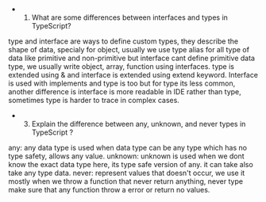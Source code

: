 
* 1. What are some differences between interfaces and types in TypeScript?

type and interface are ways to define custom types, they describe the shape of data, specialy for object, usually we use type alias for all type of data like primitive and non-primitive but interface cant define primitive data type, we usually write object, array, function using interfaces. type is extended using & and interface is extended using extend keyword. Interface is used with implements and type is too but for type its less common, another difference is interface is more readable in IDE rather than type, sometimes type is harder to trace in complex cases.



* 3. Explain the difference between any, unknown, and never types in TypeScript ?

any: any data type is used when data type can be any type which has no type safety, allows any value.
unknown: unknown is used when we dont know the exact data type here, its type safe version of any. it can take also take any type data.
never: represent values that doesn't occur, we use it mostly when we throw a function that never return anything, never type make sure that any function throw a error or return no values.

